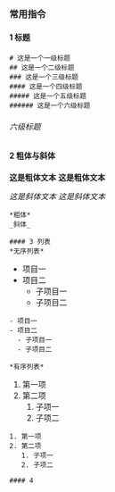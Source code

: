 ### 常用指令

#### 1 标题
```
# 这是一个一级标题
## 这是一个二级标题
### 这是一个三级标题
#### 这是一个四级标题
##### 这是一个五级标题
###### 这是一个六级标题
```
###### 六级标题

#### 2 粗体与斜体
**这是粗体文本**
__这是粗体文本__

*这是斜体文本*
_这是斜体文本_
```
*粗体*
_斜体_

#### 3 列表
*无序列表*
```
- 项目一
- 项目二
  - 子项目一
  - 子项目二
```
- 项目一
- 项目二
  - 子项目一
  - 子项目二

*有序列表*
```
1. 第一项
2. 第二项
   1. 子项一
   2. 子项二
```
1. 第一项
2. 第二项
   1. 子项一
   2. 子项二

#### 4
